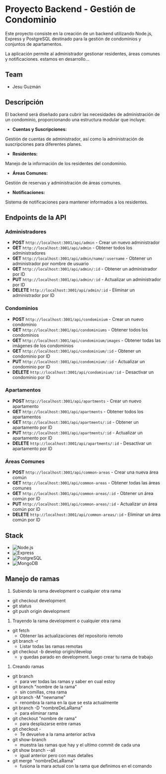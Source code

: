 # Proyecto Backend - Gestión de Condominio

Este proyecto consiste en la creación de un backend utilizando Node.js, Express y PostgreSQL
destinado para la gestión de condominios y conjuntos de apartamentos.

La aplicación permite al administrador gestionar residentes, áreas comunes y notificaciones.
estamos en desarrollo...

## Team

- Jesu Guzmán

## Descripción

El backend será diseñado para cubrir las necesidades
de administración de un condominio,
proporcionando una estructura modular que incluye:

- **Cuentas y Suscripciones:**

Gestión de cuentas de administrador, así como la administración de suscripciones para diferentes planes.

- **Residentes:**

Manejo de la información de los residentes del condominio.

- **Áreas Comunes:**

Gestión de reservas y administración de áreas comunes.

- **Notificaciones:**

Sistema de notificaciones para mantener informados a los residentes.

## Endpoints de la API

### Administradores

- **POST** `http://localhost:3001/api/admin` - Crear un nuevo administrador
- **GET** `http://localhost:3001/api/admin` - Obtener todos los administradores
- **GET** `http://localhost:3001/api/admin/name/:username` - Obtener un administrador por nombre de usuario
- **GET** `http://localhost:3001/api/admin/:id` - Obtener un administrador por ID
- **PUT** `http://localhost:3001/api/admin/:id` - Actualizar un administrador por ID
- **DELETE** `http://localhost:3001/api/admin/:id` - Eliminar un administrador por ID

### Condominios

- **POST** `http://localhost:3001/api/condominium` - Crear un nuevo condominio
- **GET** `http://localhost:3001/api/condominiums` - Obtener todos los condominios
- **GET** `http://localhost:3001/api/condominium/images` - Obtener todas las imágenes de los condominios
- **GET** `http://localhost:3001/api/condominium/:id` - Obtener un condominio por ID
- **PUT** `http://localhost:3001/api/condominium/:id` - Actualizar un condominio por ID
- **DELETE** `http://localhost:3001/api/condominium/:id` - Desactivar un condominio por ID

### Apartamentos

- **POST** `http://localhost:3001/api/apartments` - Crear un nuevo apartamento
- **GET** `http://localhost:3001/api/apartments` - Obtener todos los apartamentos
- **GET** `http://localhost:3001/api/apartments/:id` - Obtener un apartamento por ID
- **PUT** `http://localhost:3001/api/apartments/:id` - Actualizar un apartamento por ID
- **DELETE** `http://localhost:3001/api/apartments/:id` - Desactivar un apartamento por ID

### Áreas Comunes

- **POST** `http://localhost:3001/api/common-areas` - Crear una nueva área común
- **GET** `http://localhost:3001/api/common-areas` - Obtener todas las áreas comunes
- **GET** `http://localhost:3001/api/common-areas/:id` - Obtener un área común por ID
- **PUT** `http://localhost:3001/api/common-areas/:id` - Actualizar un área común por ID
- **DELETE** `http://localhost:3001/api/common-areas/:id` - Eliminar un área común por ID

## Stack

- ![Node.js](https://img.shields.io/badge/Node.js-339933?style=for-the-badge&logo=nodedotjs&logoColor=white)
- ![Express](https://img.shields.io/badge/Express.js-000000?style=for-the-badge&logo=express&logoColor=white)
- ![PostgreSQL](https://img.shields.io/badge/PostgreSQL-316192?style=for-the-badge&logo=postgresql&logoColor=white)
- ![MongoDB](https://img.shields.io/badge/MongoDB-4EA94B?style=for-the-badge&logo=mongodb&logoColor=white)

## Manejo de ramas

1. Subiendo la rama development o cualquier otra rama

- git checkout development
- git status
- git push origin development

1. Trayendo la rama development o cualquier otra rama

- git fetch
  - Obtener las actualizaciones del repositorio remoto
- git branch -r
  - Listar todas las ramas remotas
- git checkout -b develop origin/develop
  - y quedas parado en development. luego crear tu rama de trabajo

1. Creando ramas

- git branch
  - para ver todas las ramas y saber en cual estoy
- git branch "nombre de la rama"
  - sin comillas, crea rama
- git branch -M "newname"
  - renombra la rama en la que se esta actualmente
- git branch -D "nombreDeLaRama"
  - para eliminar rama
- git checkout "nombre de rama"
  - para desplazarse entre ramas
- git checkout -
  - Te devuelve a la rama anterior activa
- git show-branch
  - muestra las ramas que hay y el ultimo commit de cada una
- git show branch --all
  - igual anterior pero con mas detalles
- git merge "nombreDeLaRama"
  - fusiona la mara actual con la rama que definimos en el comando
